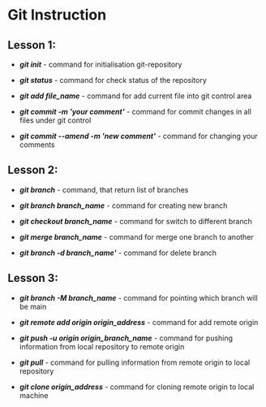 # Git Instruction

## Lesson 1:

* ***git init*** - command for initialisation git-repository

* ***git status*** - command for check status of the repository

* ***git add file_name*** - command for add current file into git control area

* ***git commit -m 'your comment'*** - command for commit changes in all files under git control

* ***git commit --amend -m 'new comment'*** - command for changing your comments

## Lesson 2:

* ***git branch*** - command, that return list of branches

* ***git branch branch_name*** - command for creating new branch

* ***git checkout branch_name*** - command for switch to different branch

* ***git merge branch_name*** - command for merge one branch to another

* ***git branch -d branch_name'*** - command for delete branch

## Lesson 3:

* ***git branch -M branch_name*** - command for pointing which branch will be main

* ***git remote add origin origin_address*** - command for add remote origin

* ***git push -u origin origin_branch_name*** - command for pushing information from local repository to remote origin

* ***git pull*** - command for pulling information from remote origin to local repository

* ***git clone origin_address*** - command for cloning remote origin to local machine